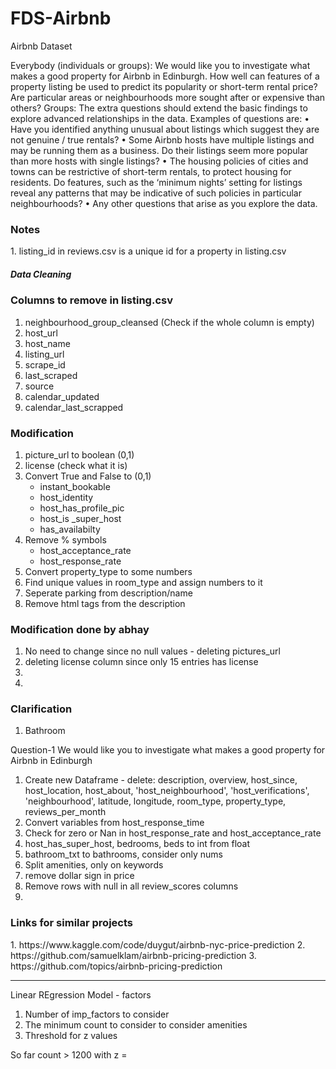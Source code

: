 # FDS-Airbnb
Airbnb Dataset

Everybody (individuals or groups): We would like you to investigate what makes a good property for Airbnb in Edinburgh. How well can features of a property listing be used to predict its popularity or short-term rental price? Are particular areas or neighbourhoods more sought after or expensive than others?
Groups: The extra questions should extend the basic findings to explore advanced relationships in the data. Examples of questions are:
• Have you identified anything unusual about listings which suggest they are not genuine / true rentals?
• Some Airbnb hosts have multiple listings and may be running them as a business. Do their listings seem more popular than more hosts with single listings?
• The housing policies of cities and towns can be restrictive of short-term rentals, to protect housing for residents. Do features, such as the ‘minimum nights’ setting for listings reveal any patterns that may be indicative of such policies in particular neighbourhoods?
• Any other questions that arise as you explore the data.

<h3>Notes</h3>
1. listing_id in reviews.csv is a unique id for a property in listing.csv

<h5>Data Cleaning</h5>
<h3>Columns to remove in listing.csv</h3>
<ol>
<li>neighbourhood_group_cleansed (Check if the whole column is empty)</li>
<li>host_url</li>
<li>host_name</li>
<li>listing_url</li>
<li>scrape_id</li>
<li>last_scraped	</li>
<li>source</li>
<li>calendar_updated</li>
<li>calendar_last_scrapped</li>
</ol>


<h3>Modification</h3>
<ol>
    <li>picture_url to boolean (0,1)</li>
    <li>license (check what it is)</li>
    <li>Convert True and False to (0,1)
        <ul>
    <li>instant_bookable</li>
    <li>host_identity</li>
    <li>host_has_profile_pic</li>
    <li> host_is _super_host</li>
    <li>has_availabilty</li>
        </ul>
    <li>Remove % symbols
        <ul>
            <li>host_acceptance_rate</li>
            <li>host_response_rate</li>
        </ul>
    </li>
    <li>Convert property_type to some numbers</li>
    <li>Find unique values in room_type and assign numbers to it</li>
    <li>Seperate parking from description/name</li>
    <li>Remove html tags from the description</li>
</ol>

<h3>Modification done by abhay</h3>
<ol>
    <li>No need to change since no null values - deleting pictures_url</li>
    <li>deleting license column since only 15 entries has license</li>
    <li></li>
    <li></li>

</ol>

<h3>Clarification</h3>
<ol>
    <li>Bathroom</li>
</ol>

Question-1
We would like you to investigate what makes a good property for Airbnb in Edinburgh

1. Create new Dataframe - delete: description, overview, host_since, host_location, host_about, 'host_neighbourhood', 'host_verifications', 'neighbourhood', latitude, longitude, room_type, property_type, reviews_per_month 
2. Convert variables from host_response_time 
3. Check for zero or Nan in host_response_rate and host_acceptance_rate
4. host_has_super_host, bedrooms, beds to int from float
5. bathroom_txt to bathrooms, consider only nums 
6. Split amenities, only on keywords 
7. remove dollar sign in price
8. Remove rows with null in all review_scores columns
9. 


<h3>Links for similar projects</h3>
1. https://www.kaggle.com/code/duygut/airbnb-nyc-price-prediction
2. https://github.com/samuelklam/airbnb-pricing-prediction
3. https://github.com/topics/airbnb-pricing-prediction




---------------------------------
Linear REgression Model - factors
1. Number of imp_factors to consider
2. The minimum count to consider to consider amenities
3. Threshold for z values


So far count > 1200 with z = 